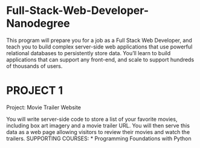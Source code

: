 # Full-Stack-Web-Developer-Nanodegree
This program will prepare you for a job as a Full Stack Web Developer, and teach you to build complex server-side web applications that use powerful relational databases to persistently store data.  You’ll learn to build applications that can support any front-end, and scale to support hundreds of thousands of users.

 # PROJECT 1
Project: Movie Trailer Website

You will write server-side code to store a list of your favorite movies, including box art imagery and a movie trailer URL. You will then serve this data as a web page allowing visitors to review their movies and watch the trailers.
  SUPPORTING COURSES: 
              * Programming Foundations with Python
